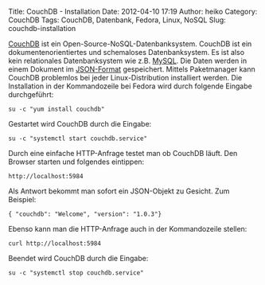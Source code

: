 Title: CouchDB - Installation
Date: 2012-04-10 17:19
Author: heiko
Category: CouchDB
Tags: CouchDB, Datenbank, Fedora, Linux, NoSQL
Slug: couchdb-installation

[CouchDB][] ist ein Open-Source-NoSQL-Datenbanksystem. CouchDB ist ein
dokumentenorientiertes und schemaloses Datenbanksystem. Es ist also kein
relationales Datenbanksystem wie z.B. [MySQL][]. Die Daten werden in
einem Dokument im [JSON-Format][] gespeichert. Mittels Paketmanager kann
CouchDB problemlos bei jeder Linux-Distribution installiert werden. Die
Installation in der Kommandozeile bei Fedora wird durch folgende Eingabe
durchgeführt:

`su -c "yum install couchdb"`

Gestartet wird CouchDB durch die Eingabe:

`su -c "systemctl start couchdb.service"`

Durch eine einfache HTTP-Anfrage testet man ob CouchDB läuft. Den
Browser starten und folgendes eintippen:

`http://localhost:5984`

Als Antwort bekommt man sofort ein JSON-Objekt zu Gesicht. Zum Beispiel:

`{ "couchdb": "Welcome", "version": "1.0.3"}`

Ebenso kann man die HTTP-Anfrage auch in der Kommandozeile stellen:

`curl http://localhost:5984`

Beendet wird CouchDB durch die Eingabe:

`su -c "systemctl stop couchdb.service"`

  [CouchDB]: http://de.wikipedia.org/wiki/CouchDB "WP:couchdb"
  [MySQL]: http://de.wikipedia.org/wiki/mysql "WP:MySQL"
  [JSON-Format]: http://de.wikipedia.org/wiki/JSON "WP:JSON"
